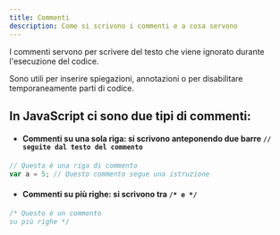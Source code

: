 ```yaml
---
title: Commenti
description: Come si scrivono i commenti e a cosa servono
---
```


I commenti servono per scrivere del testo che viene ignorato durante l'esecuzione del codice.

Sono utili per inserire spiegazioni, annotazioni o per disabilitare temporaneamente parti di codice.

## In JavaScript ci sono due tipi di commenti:

-  #### Commenti su una sola riga: si scrivono anteponendo due barre `// seguite dal testo del commento`

```js
// Questa è una riga di commento
var a = 5; // Questo commento segue una istruzione
```

- #### Commenti su più righe: si scrivono tra `/* e */`

```js
/* Questo è un commento
su più righe */
```
